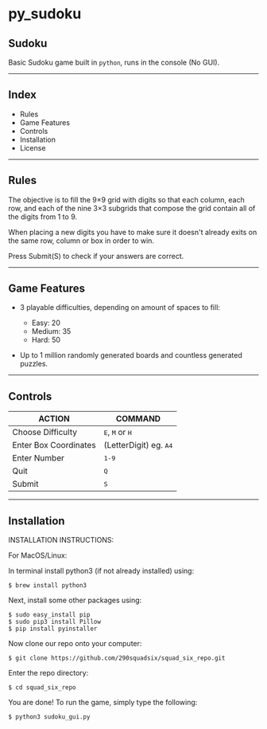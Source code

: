# py_sudoku

## Sudoku

Basic Sudoku game built in `python`, runs in the console (No GUI).

----------------------------------------------------
## Index

- Rules
- Game Features
- Controls
- Installation
- License

----------------------------------------------------
## Rules

The objective is to fill the 9×9 grid with digits so that each column, each row, and each of the nine 3×3 subgrids that compose the grid contain all of the digits from 1 to 9.

When placing a new digits you have to make sure it doesn't already exits on the same row, column or box in order to win.


Press Submit(S) to check if your answers are correct.

----------------------------------------------------
## Game Features

- 3 playable difficulties, depending on amount of spaces to fill:
  - Easy: 20
  - Medium: 35
  - Hard: 50

- Up to 1 million randomly generated boards and countless generated puzzles.

----------------------------------------------------
## Controls

| ACTION                | COMMAND         |
|-----------------------|-----------------|
| Choose Difficulty     | <kbd>E</kbd>, <kbd>M</kbd> or <kbd>H</kbd>|
| Enter Box Coordinates | (LetterDigit) eg. <kbd>A4</kbd>|
| Enter Number          | <kbd>1-9</kbd>|
| Quit            	    | <kbd>Q</kbd>|
| Submit			    | <kbd>S</kbd>|

----------------------------------------------------
## Installation

INSTALLATION INSTRUCTIONS:

For MacOS/Linux:

In terminal install python3 (if not already installed) using:

	$ brew install python3

Next, install some other packages using:

	$ sudo easy_install pip
	$ sudo pip3 install Pillow
	$ pip install pyinstaller

Now clone our repo onto your computer:

	$ git clone https://github.com/290squadsix/squad_six_repo.git

Enter the repo directory:

	$ cd squad_six_repo

You are done! To run the game, simply type the following:

	$ python3 sudoku_gui.py


